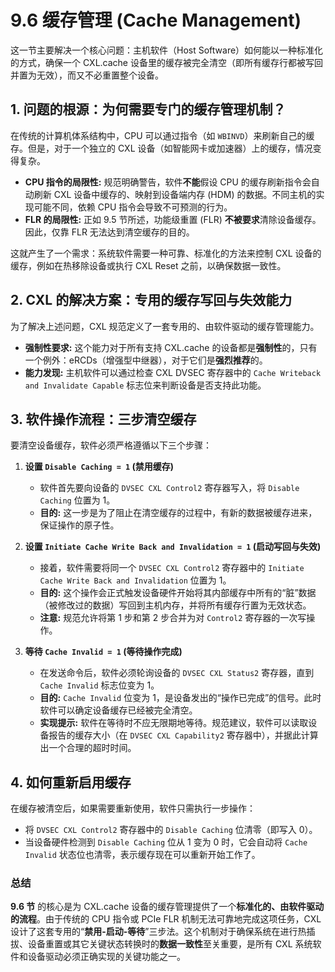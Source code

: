 
# 9.6 缓存管理 (Cache Management)

这一节主要解决一个核心问题：主机软件（Host Software）如何能以一种标准化的方式，确保一个 CXL.cache 设备里的缓存被完全清空（即所有缓存行都被写回并置为无效），而又不必重置整个设备。


## 1. 问题的根源：为何需要专门的缓存管理机制？

在传统的计算机体系结构中，CPU 可以通过指令（如 `WBINVD`）来刷新自己的缓存。但是，对于一个独立的 CXL 设备（如智能网卡或加速器）上的缓存，情况变得复杂。

* **CPU 指令的局限性:** 规范明确警告，软件**不能**假设 CPU 的缓存刷新指令会自动刷新 CXL 设备中缓存的、映射到设备端内存 (HDM) 的数据。不同主机的实现可能不同，依赖 CPU 指令会导致不可预测的行为。
* **FLR 的局限性:** 正如 9.5 节所述，功能级重置 (FLR) **不被要求**清除设备缓存。因此，仅靠 FLR 无法达到清空缓存的目的。

这就产生了一个需求：系统软件需要一种可靠、标准化的方法来控制 CXL 设备的缓存，例如在热移除设备或执行 CXL Reset 之前，以确保数据一致性。

## 2. CXL 的解决方案：专用的缓存写回与失效能力

为了解决上述问题，CXL 规范定义了一套专用的、由软件驱动的缓存管理能力。

* **强制性要求:** 这个能力对于所有支持 CXL.cache 的设备都是**强制性**的，只有一个例外：eRCDs（增强型中继器），对于它们是**强烈推荐**的。
* **能力发现:** 主机软件可以通过检查 CXL DVSEC 寄存器中的 `Cache Writeback and Invalidate Capable` 标志位来判断设备是否支持此功能。

## 3. 软件操作流程：三步清空缓存

要清空设备缓存，软件必须严格遵循以下三个步骤：

1. **设置 `Disable Caching = 1` (禁用缓存)**
    * 软件首先要向设备的 `DVSEC CXL Control2` 寄存器写入，将 `Disable Caching` 位置为 1。
    * **目的:** 这一步是为了阻止在清空缓存的过程中，有新的数据被缓存进来，保证操作的原子性。

2. **设置 `Initiate Cache Write Back and Invalidation = 1` (启动写回与失效)**
    * 接着，软件需要将同一个 `DVSEC CXL Control2` 寄存器中的 `Initiate Cache Write Back and Invalidation` 位置为 1。
    * **目的:** 这个操作会正式触发设备硬件开始将其内部缓存中所有的“脏”数据（被修改过的数据）写回到主机内存，并将所有缓存行置为无效状态。
    * **注意:** 规范允许将第 1 步和第 2 步合并为对 `Control2` 寄存器的一次写操作。

3. **等待 `Cache Invalid = 1` (等待操作完成)**
    * 在发送命令后，软件必须轮询设备的 `DVSEC CXL Status2` 寄存器，直到 `Cache Invalid` 标志位变为 1。
    * **目的:** `Cache Invalid` 位变为 1，是设备发出的“操作已完成”的信号。此时软件可以确定设备缓存已经被完全清空。
    * **实现提示:** 软件在等待时不应无限期地等待。规范建议，软件可以读取设备报告的缓存大小（在 `DVSEC CXL Capability2` 寄存器中），并据此计算出一个合理的超时时间。

## 4. 如何重新启用缓存

在缓存被清空后，如果需要重新使用，软件只需执行一步操作：

* 将 `DVSEC CXL Control2` 寄存器中的 `Disable Caching` 位清零（即写入 0）。
* 当设备硬件检测到 `Disable Caching` 位从 1 变为 0 时，它会自动将 `Cache Invalid` 状态位也清零，表示缓存现在可以重新开始工作了。


### 总结

**9.6 节** 的核心是为 CXL.cache 设备的缓存管理提供了一个**标准化的、由软件驱动的流程**。由于传统的 CPU 指令或 PCIe FLR 机制无法可靠地完成这项任务，CXL 设计了这套专用的“**禁用-启动-等待**”三步法。这个机制对于确保系统在进行热插拔、设备重置或其它关键状态转换时的**数据一致性**至关重要，是所有 CXL 系统软件和设备驱动必须正确实现的关键功能之一。